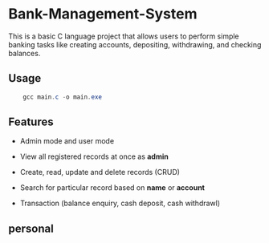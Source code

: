 # Bank-Management-System
This is a basic C language project that allows users to perform simple banking tasks like creating accounts, depositing, withdrawing, and checking balances.
## Usage

```powershell
    gcc main.c -o main.exe
```

## Features

- Admin mode and user mode

- View all registered records at once as **admin**

- Create, read, update and delete records (CRUD)

- Search for particular record based on **name** or **account**

- Transaction (balance enquiry, cash deposit, cash withdrawl)
## personal

<a href = "https://github.com/aman-2004-gupta"></a>

#
